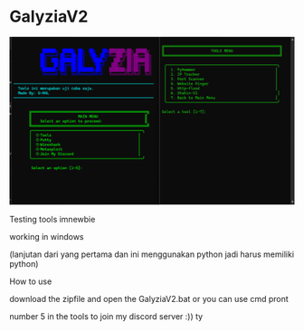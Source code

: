 # GalyziaV2
![Galyzia](GalyziaV2/image/galyzia.png)

Testing tools imnewbie 

working in windows 

(lanjutan dari yang pertama dan ini menggunakan python jadi harus memiliki python)

How to use


download the zipfile and open the GalyziaV2.bat or you can use cmd pront 

number 5 in the tools to join my discord server :))
ty
